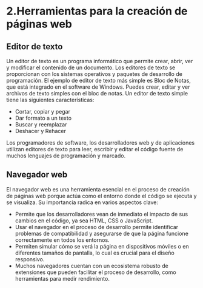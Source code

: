 # 2.Herramientas para la creación de páginas web

## Editor de texto

Un editor de texto es un programa informático que permite crear, abrir, ver y modificar el contenido de un documento. Los editores de texto se proporcionan con los sistemas operativos y paquetes de desarrollo de programación. El ejemplo de editor de texto más
simple es Bloc de Notas, que está integrado en el software de Windows. Puedes crear, editar y ver archivos de texto simples con el bloc de notas. Un editor de texto simple tiene las siguientes características:

- Cortar, copiar y pegar
- Dar formato a un texto
- Buscar y reemplazar
- Deshacer y Rehacer

Los programadores de software, los desarrolladores web y de aplicaciones utilizan editores de texto para leer, escribir y editar el código fuente de muchos lenguajes de programación y marcado. 

## Navegador web

El navegador web es una herramienta esencial en el proceso de creación de páginas web porque actúa como el entorno donde el código se ejecuta y se visualiza. Su importancia radica en varios aspectos clave:

- Permite que los desarrolladores vean de inmediato el impacto de sus cambios en el código, ya sea HTML, CSS o JavaScript.
- Usar el navegador en el proceso de desarrollo permite identificar problemas de compatibilidad y asegurarse de que la página funcione correctamente en todos los entornos.
- Permiten simular cómo se verá la página en dispositivos móviles o en diferentes tamaños de pantalla, lo cual es crucial para el diseño responsivo.
- Muchos navegadores cuentan con un ecosistema robusto de extensiones que pueden facilitar el proceso de desarrollo, como herramientas para medir rendimiento.